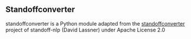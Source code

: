 ## Standoffconverter

standoffconverter is a Python module adapted from the [standoffconverter](https://github.com/standoff-nlp/standoffconverter) project of standoff-nlp (David Lassner) under Apache License 2.0